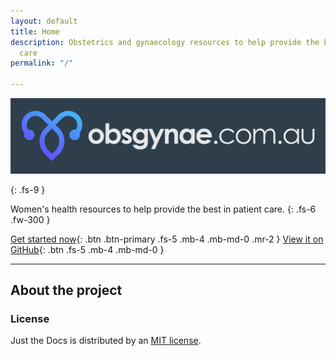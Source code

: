 ```yaml
---
layout: default
title: Home
description: Obstetrics and gynaecology resources to help provide the best in patient
  care
permalink: "/"

---
```


![](/assets/images/obsygynae-02.jpg)

{: .fs-9 }

Women's health resources to help provide the best in patient care. {: .fs-6 .fw-300 }

[Get started now](/clinical-resources){: .btn .btn-primary .fs-5 .mb-4 .mb-md-0 .mr-2 } [View it on GitHub](https://github.com/obsgynae/obsgynae){: .btn .fs-5 .mb-4 .mb-md-0 }

***

## About the project

### License

Just the Docs is distributed by an [MIT license](https://github.com/pmarsceill/just-the-docs/tree/master/LICENSE.txt).